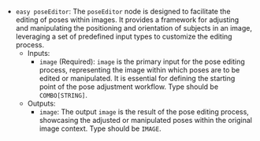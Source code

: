 - `easy poseEditor`: The `poseEditor` node is designed to facilitate the editing of poses within images. It provides a framework for adjusting and manipulating the positioning and orientation of subjects in an image, leveraging a set of predefined input types to customize the editing process.
    - Inputs:
        - `image` (Required): `image` is the primary input for the pose editing process, representing the image within which poses are to be edited or manipulated. It is essential for defining the starting point of the pose adjustment workflow. Type should be `COMBO[STRING]`.
    - Outputs:
        - `image`: The output `image` is the result of the pose editing process, showcasing the adjusted or manipulated poses within the original image context. Type should be `IMAGE`.
